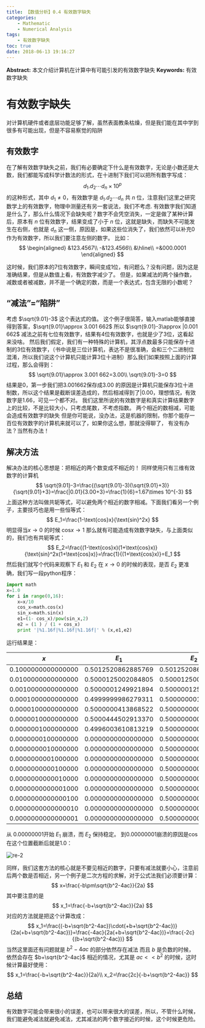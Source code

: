 ```yaml
---
title: 【数值分析】0.4 有效数字缺失
categories:
    - Mathematic
    - Numerical Analysis
tags:
    - 有效数字缺失
toc: true
date: 2018-06-13 19:16:27
---
```


**Abstract:** 本文介绍计算机在计算中有可能引发的有效数字缺失
**Keywords:** 有效数字缺失

<!--more-->
# 有效数字缺失
对计算机硬件或者底层功能足够了解，虽然表面教条枯燥，但是我们能在其中学到很多有可能出现，但是不容易察觉的陷阱
## 有效数字
在了解有效数字缺失之前，我们有必要确定下什么是有效数字，无论是小数还是大数，我们都能写成科学计数法的形式，在十进制下我们可以把所有数字写成：
$$
d_1.d_2\cdots d_n \times 10^p
$$
的这种形式，其中 $d_1\neq 0$，有效数字是 $d_1.d_2\cdots d_n$ 共 $n$ 位，注意我们这里之研究数学上的有效数字，物理中测量还有另一套说法，我们不考虑.
有效数字我们知道是什么了，那么什么情况下会缺失呢？数字不会凭空消失，一定是做了某种计算后，原本有 $n$ 位有效数字，结果变成了小于 $n$ 位，这就是缺失，而缺失不可能发生在右侧，也就是 $d_n$ 这一侧，原因是，如果这些位消失了，我们依然可以补充0作为有效数字，所以我们要注意左侧的数字。
比如：
$$
\begin{aligned}
&123.4567\\
-&123.4566\\
&\hline\\
=&000.0001
\end{aligned}
$$

这时候，我们原本的7位有效数字，瞬间变成1位，有问题么？没有问题，因为这是准确结果，但是从数值上看，有效数字减少了。
但是，如果减法的两个操作数，减数或者被减数，并不是一个确定的数，而是一个表达式，包含无限的小数呢？

## “减法”=“陷阱”
考虑 $\sqrt{9.01}-3$ 这个表达式的值。
这个例子很简答，输入matlab能够直接得到答案，$\sqrt{9.01}\approx 3.001 662$ 所以 $\sqrt{9.01}-3\approx |0.001 662$ 减法之前有七位有效数字，结果有4位有效数字，也就是少了3位，这看起来没啥。
然后我们假定，我们有一种特殊的计算机，其浮点数最多只能保存十进制的3位有效数字，（书中说是三位计算机，表达不是很准确，会和三个二进制位混淆，所以我们说这个计算机只能计算3位十进制）那么我们如果按照上面的计算过程，那么会得到：
$$
\sqrt{9.01}\approx 3.001 662=3.00\\
\sqrt{9.01}-3=0
$$
结果是0，第一步我们把3.001662保存成3.00 的原因是计算机只能保存3位十进制数，所以这个结果是截断误差造成的，然后相减得到了|0.00，理想情况，有效数字是1.66，可见一个都不对。
我们这里所说的有效数字是和真实计算结果数字上的比较，不是比较大小，只考虑尾数，不考虑指数。
两个相近的数相减，可能会造成有效数字的缺失
但是你可能说，没办法，这是机器的限制，你那个能存一百位有效数字的计算机来就可以了，如果你这么想，那就没得聊了，
有没有办法？当然有办法！
## 解决方法
解决办法的核心思想是：把相近的两个数变成不相近的！
同样使用只有三维有效数字的计算机
$$
\sqrt{9.01}-3=\frac{(\sqrt{9.01}-3)(\sqrt{9.01}+3)}{\sqrt{9.01}+3}=\frac{|0.01}{3.00+3}=\frac{1}{6}=1.67\times 10^{-3}
$$
上面这种方法叫做共轭等式，可以避免两个相近的数字相减。下面我们看另一个例子，主要技巧也是用一些恒等式：
$$
E_1=\frac{1-\text{cos}x}{\text{sin}^2x}
$$
明显得当$x\to 0$ 的时候 $\text{cos}x\to 1$ 那么就有可能造成有效数字缺失，与上面类似的，我们也有共轭等式：
$$
E_2=\frac{(1-\text{cos}x)(1+\text{cos}x)}{\text{sin}^2x(1+\text{cos}x)}=\frac{1}{(1+\text{cos}x)}=E_1
$$
然后我们就写个代码来观察下 $E_1$ 和 $E_2$ 在 $x\to 0$ 的时候的表现，是否 $E_2$ 更准确，我们写一段python程序：
```Python
import math
x=1.0
for i in range(0,16):
    x=x/10
    cos_x=math.cos(x)
    sin_x=math.sin(x)
    e1=(1- cos_x)/pow(sin_x,2)
    e2 = (1 ) / (1 + cos_x)
    print '|%1.16f|%1.16f|%1.16f|' % (x,e1,e2)
```
运行结果是：


| $x$ | $E_1$ | $E_2$ |
|:---:|:-----:|:-----:|
|0.1000000000000000|0.5012520862885769|0.5012520862885712|
|0.0100000000000000|0.5000125002084805|0.5000125002083363|
|0.0010000000000000|0.5000001249921894|0.5000001250000208|
|0.0001000000000000|0.4999999986279311|0.5000000012500000|
|0.0000100000000000|0.5000000413868522|0.5000000000125000|
|0.0000010000000000|0.5000444502913370|0.5000000000001250|
|0.0000001000000000|0.4996003610813219|0.5000000000000012|
|0.0000000100000000|0.0000000000000000|0.5000000000000000|
|0.0000000010000000|0.0000000000000000|0.5000000000000000|
|0.0000000001000000|0.0000000000000000|0.5000000000000000|
|0.0000000000100000|0.0000000000000000|0.5000000000000000|
|0.0000000000010000|0.0000000000000000|0.5000000000000000|
|0.0000000000001000|0.0000000000000000|0.5000000000000000|
|0.0000000000000100|0.0000000000000000|0.5000000000000000|
|0.0000000000000010|0.0000000000000000|0.5000000000000000|
|0.0000000000000001|0.0000000000000000|0.5000000000000000|

从 0.00000001开始 $E_1$ 崩溃，而 $E_2$ 保持稳定。
到0.00000001崩溃的原因是cos在这个位置截断后就是1.0：

![re-2](./re-2.png)

同样，我们这套方法的核心就是不要见相近的数字，只要有减法就要小心，注意前后两个数是否相近，另一个例子是二次方程的求解，对于公式法我们必须要计算：
$$
x=\frac{-b\pm\sqrt{b^2-4ac}}{2a}
$$
其中要注意的是
$$
x_1=\frac{-b+\sqrt{b^2-4ac}}{2a}
$$
对应的方法就是把这个计算改成：
$$
x_1=\frac{(-b+\sqrt{b^2-4ac})\cdot(+b+\sqrt{b^2-4ac})}{2a(+b+\sqrt{b^2-4ac})}=\frac{-4ac}{2a(+b+\sqrt{b^2-4ac})}=\frac{-2c}{(b+\sqrt{b^2-4ac})}
$$
当然这里面还有问题就是 $b^2-4ac$ 的部分依然存在减法
而且 $b$ 是负数的时候，依然会存在 $b+\sqrt{b^2-4ac}$ 相近的情况，尤其是 $ac<<b^2$ 的时候，这时候计算最好使用：
$$
x_1=\frac{-b+\sqrt{b^2-4ac}}{2a}\\
x_2=\frac{2c}{-b+\sqrt{b^2-4ac}}
$$
## 总结
有效数字可能会带来很小的误差，也可以带来很大的误差，所以，不管什么时候，我们能避免减法就避免减法，尤其减法的两个数字接近的时候，这个时候更危险。





